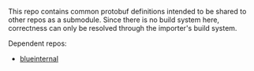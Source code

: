 This repo contains common protobuf definitions intended to be shared to other repos as a submodule. Since there is no build system here, correctness can only be resolved through the importer's build system.

Dependent repos:
* [blueinternal](https://github.com/alphauslabs/blueinternal)
